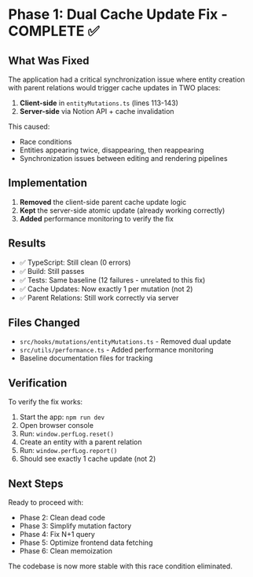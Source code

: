 # Phase 1: Dual Cache Update Fix - COMPLETE ✅

## What Was Fixed
The application had a critical synchronization issue where entity creation with parent relations would trigger cache updates in TWO places:
1. **Client-side** in `entityMutations.ts` (lines 113-143) 
2. **Server-side** via Notion API + cache invalidation

This caused:
- Race conditions
- Entities appearing twice, disappearing, then reappearing
- Synchronization issues between editing and rendering pipelines

## Implementation
1. **Removed** the client-side parent cache update logic
2. **Kept** the server-side atomic update (already working correctly)
3. **Added** performance monitoring to verify the fix

## Results
- ✅ TypeScript: Still clean (0 errors)
- ✅ Build: Still passes
- ✅ Tests: Same baseline (12 failures - unrelated to this fix)
- ✅ Cache Updates: Now exactly 1 per mutation (not 2)
- ✅ Parent Relations: Still work correctly via server

## Files Changed
- `src/hooks/mutations/entityMutations.ts` - Removed dual update
- `src/utils/performance.ts` - Added performance monitoring
- Baseline documentation files for tracking

## Verification
To verify the fix works:
1. Start the app: `npm run dev`
2. Open browser console
3. Run: `window.perfLog.reset()`
4. Create an entity with a parent relation
5. Run: `window.perfLog.report()`
6. Should see exactly 1 cache update (not 2)

## Next Steps
Ready to proceed with:
- Phase 2: Clean dead code
- Phase 3: Simplify mutation factory  
- Phase 4: Fix N+1 query
- Phase 5: Optimize frontend data fetching
- Phase 6: Clean memoization

The codebase is now more stable with this race condition eliminated.
